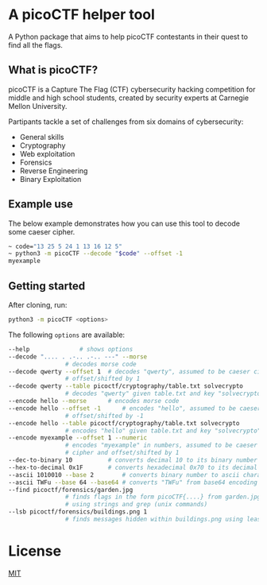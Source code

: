 # A picoCTF helper tool
A Python package that aims to help picoCTF contestants in their quest to find all the flags.

## What is picoCTF?
picoCTF is a Capture The Flag (CTF) cybersecurity hacking competition for middle and high school students, created by security experts at Carnegie Mellon University.

Partipants tackle a set of challenges from six domains of cybersecurity:
- General skills
- Cryptography
- Web exploitation
- Forensics
- Reverse Engineering
- Binary Exploitation

## Example use
The below example demonstrates how you can use this tool to decode some caeser cipher.
```bash
~ code="13 25 5 24 1 13 16 12 5"
~ python3 -m picoCTF --decode "$code" --offset -1
myexample
```

## Getting started
After cloning, run:
```bash
python3 -m picoCTF <options>
```

The following `options` are available:
```bash
--help				# shows options
--decode ".... . .-.. .-.. ---" --morse		
				# decodes morse code
--decode qwerty --offset 1	# decodes "qwerty", assumed to be caeser cipher and 
				# offset/shifted by 1
--decode qwerty --table picoctf/cryptography/table.txt solvecrypto    
				# decodes "qwerty" given table.txt and key "solvecrypto"
--encode hello --morse    	# encodes morse code
--encode hello --offset -1    	# encodes "hello", assumed to be caeser cipher and 
				# offset/shifted by -1
--encode hello --table picoctf/cryptography/table.txt solvecrypto
				# encodes "hello" given table.txt and key "solvecrypto"
--encode myexample --offset 1 --numeric    
				# encodes "myexample" in numbers, assumed to be caeser
				# cipher and offset/shifted by 1
--dec-to-binary 10    		# converts decimal 10 to its binary number
--hex-to-decimal 0x1F    	# converts hexadecimal 0x70 to its decimal number
--ascii 1010010 --base 2    	# converts binary number to ascii characters
--ascii TWFu --base 64 --base64 # converts "TWFu" from base64 encoding to ascii characters
--find picoctf/forensics/garden.jpg    
				# finds flags in the form picoCTF{....} from garden.jpg
				# using strings and grep (unix commands)
--lsb picoctf/forensics/buildings.png 1    
				# finds messages hidden within buildings.png using least significant bit
```

# License
[MIT](https://choosealicense.com/licenses/mit/)